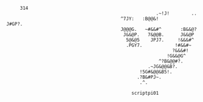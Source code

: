          314                                                                     
                                                           .~!J!        ..                                                        
                                              ^7JY:   :B@@&!         J#GP?.                                                    
                                              J@@@G.   ~#&&#^       :B&&@?                                                     
                                               J&&@P.   7&@@B.      J&&@P                                                      
                                                5@&@5    JPJ7.     !&&&#^                                                      
                                                .PGY7.            !#&&#~                                                       
                                                                 ?&&&#!                                                        
                                                               !G&&@G^                                                         
                                                            ^?B&@@#?.                                                          
                                                        .~JG&@@&B?.                                                            
                                                     !5G#&@@&B5!.                                                              
                                                    .?B&#PJ~.                                                                 
                                                     .^.    

                                                  scriptpi01 
